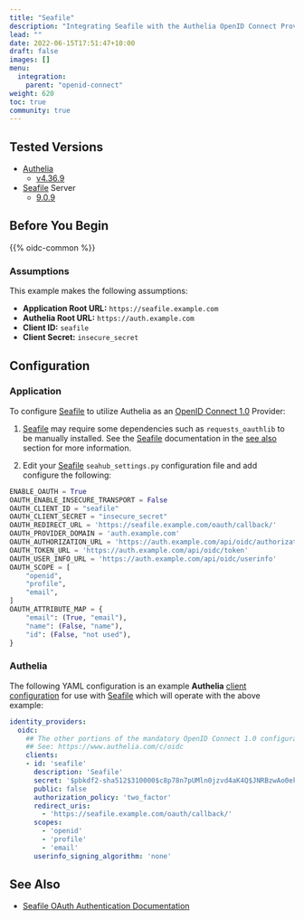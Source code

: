 ```yaml
---
title: "Seafile"
description: "Integrating Seafile with the Authelia OpenID Connect Provider."
lead: ""
date: 2022-06-15T17:51:47+10:00
draft: false
images: []
menu:
  integration:
    parent: "openid-connect"
weight: 620
toc: true
community: true
---
```


## Tested Versions

* [Authelia]
  * [v4.36.9](https://github.com/authelia/authelia/releases/tag/v4.36.9)
* [Seafile] Server
  * [9.0.9](https://manual.seafile.com/changelog/server-changelog/#909-2022-09-22)

## Before You Begin

{{% oidc-common %}}

### Assumptions

This example makes the following assumptions:

* __Application Root URL:__ `https://seafile.example.com`
* __Authelia Root URL:__ `https://auth.example.com`
* __Client ID:__ `seafile`
* __Client Secret:__ `insecure_secret`

## Configuration

### Application

To configure [Seafile] to utilize Authelia as an [OpenID Connect 1.0] Provider:

1. [Seafile] may require some dependencies such as `requests_oauthlib` to be manually installed.
   See the [Seafile] documentation in the [see also](#see-also) section for more information.

2. Edit your [Seafile] `seahub_settings.py` configuration file and add configure the following:

```python
ENABLE_OAUTH = True
OAUTH_ENABLE_INSECURE_TRANSPORT = False
OAUTH_CLIENT_ID = "seafile"
OAUTH_CLIENT_SECRET = "insecure_secret"
OAUTH_REDIRECT_URL = 'https://seafile.example.com/oauth/callback/'
OAUTH_PROVIDER_DOMAIN = 'auth.example.com'
OAUTH_AUTHORIZATION_URL = 'https://auth.example.com/api/oidc/authorization'
OAUTH_TOKEN_URL = 'https://auth.example.com/api/oidc/token'
OAUTH_USER_INFO_URL = 'https://auth.example.com/api/oidc/userinfo'
OAUTH_SCOPE = [
    "openid",
    "profile",
    "email",
]
OAUTH_ATTRIBUTE_MAP = {
    "email": (True, "email"),
    "name": (False, "name"),
    "id": (False, "not used"),
}
```

### Authelia

The following YAML configuration is an example __Authelia__
[client configuration](../../../configuration/identity-providers/openid-connect/clients.md) for use with [Seafile]
which will operate with the above example:

```yaml
identity_providers:
  oidc:
    ## The other portions of the mandatory OpenID Connect 1.0 configuration go here.
    ## See: https://www.authelia.com/c/oidc
    clients:
    - id: 'seafile'
      description: 'Seafile'
      secret: '$pbkdf2-sha512$310000$c8p78n7pUMln0jzvd4aK4Q$JNRBzwAo0ek5qKn50cFzzvE9RXV88h1wJn5KGiHrD0YKtZaR/nCb2CJPOsKaPK0hjf.9yHxzQGZziziccp6Yng'  # The digest of 'insecure_secret'.
      public: false
      authorization_policy: 'two_factor'
      redirect_uris:
        - 'https://seafile.example.com/oauth/callback/'
      scopes:
        - 'openid'
        - 'profile'
        - 'email'
      userinfo_signing_algorithm: 'none'
```

## See Also

* [Seafile OAuth Authentication Documentation](https://manual.seafile.com/deploy/oauth/)

[Authelia]: https://www.authelia.com
[Seafile]: https://www.seafile.com/
[OpenID Connect 1.0]: ../../openid-connect/introduction.md
